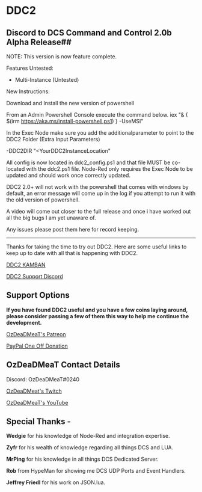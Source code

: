 # DDC2
## Discord to DCS Command and Control 2.0b Alpha Release##

NOTE: This version is now feature complete. 

Features Untested:

- Multi-Instance (Untested)

New Instructions:

Download and Install the new version of powershell

From an Admin Powershell Console execute the command below.
iex "& { $(irm https://aka.ms/install-powershell.ps1) } -UseMSI"

In the Exec Node make sure you add the additionalparameter to point to the DDC2 Folder (Extra Input Parameters)

-DDC2DIR "<YourDDC2InstanceLocation"

All config is now located in ddc2_config.ps1 and that file MUST be co-located with the ddc2.ps1 file.
Node-Red only requires the Exec Node to be updated and should work once correctly updated.

DDC2 2.0+ will not work with the powershell that comes with windows by default, an error message will come up in the log if you attempt to run it with the old version of powershell.

A video will come out closer to the full release and once i have worked out all the big bugs I am yet unaware of.

Any issues please post them here for record keeping.

---------------------------------------------------------------------------------

Thanks for taking the time to try out DDC2. Here are some useful links to keep up to date with all that is happening with DDC2. 

[DDC2 KAMBAN](https://trello.com/b/NerHUp2T/ddc2 "DDC2 KAMBAN")

[DDC2 Support Discord](https://discord.com/invite/AZtE9Ew "DDC2 Support Discord")



## Support Options ##

__If you have found DDC2 useful and you have a few coins laying around, please consider passing a few of them this way to help me continue the development.__

[OzDeaDMeaT's Patreon](https://www.patreon.com/ozdeadmeat "OzDeaDMeaT's Patreon")

[PayPal One Off Donation](https://www.paypal.com/cgi-bin/webscr?cmd=_donations&business=4K2HH4RF6RZEU&item_name=Support+OzDeaDMeaT+pwn+n00bs+with+his+friends&currency_code=AUD&source=url "PayPal One Off Donation")



## OzDeaDMeaT Contact Details ##

Discord: OzDeaDMeaT#0240

[OzDeaDMeat's Twitch](https://www.twitch.tv/ozdeadmeat "OzDeaDMeat's Twitch")

[OzDeaDMeaT's YouTube](https://www.youtube.com/ozdeadmeat "OzDeaDMeaT's YouTube")



## Special Thanks - ##

__Wedgie__ for his knowledge of Node-Red and integration expertise.

__Zyfr__ for his wealth of knowledge regarding all things DCS and LUA.

__MrPing__ for his knowledge in all things DCS Dedicated Server.

__Rob__ from HypeMan for showing me DCS UDP Ports and Event Handlers.

__Jeffrey Friedl__ for his work on JSON.lua.
